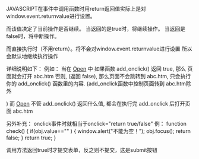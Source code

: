 JAVASCRIPT在事件中调用函数时用return返回值实际上是对window.event.returnvalue进行设置。

而该值决定了当前操作是否继续。 
当返回的是true时，将继续操作。 
当返回是false时，将中断操作。

而直接执行时（不用return）。将不会对window.event.returnvalue进行设置 
所以会默认地继续执行操作

详细说明如下：
例如：
当在 <a href="abc.htm" onclick="return add_onclick()">Open</a> 中 
如果函数 add_onclick() 返回 true, 那么 页面就会打开 abc.htm 
否则, (返回 false), 那么页面不会跳转到 abc.htm, 只会执行你的 add_onclick() 函数里的内容. (add_onclick函数中控制页面转到 abc.htm除外

) 
而 <a href="abc.htm" onclick="add_onclick()">Open</a> 
不管 add_onclick() 返回什么值, 都会在执行完 add_onclick 后打开页面 abc.htm


另外补充：
onclick事件时就相当于onclick="return true/false"
例：
function check()
{
if(obj.value=="" )
   {
     window.alert("不能为空！");
     obj.focus();
     return false;
   }
     return true;
}

调用方法返回true时才提交表单，反之则不提交，这是submit按钮